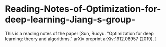 # Reading-Notes-of-Optimization-for-deep-learning-Jiang-s-group-
This is a reading notes of the paper [Sun, Ruoyu. "Optimization for deep learning: theory and algorithms." arXiv preprint arXiv:1912.08957 (2019). ]
